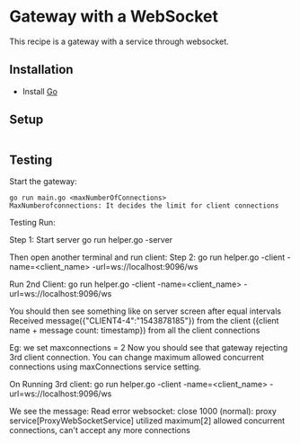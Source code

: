 # Gateway with a WebSocket
This recipe is a gateway with a service through websocket.

## Installation
* Install [Go](https://golang.org/)

## Setup
```

```

## Testing
Start the gateway:
```
go run main.go <maxNumberOfConnections>
MaxNumberofconnections: It decides the limit for client connections
```

Testing
Run:

Step 1: Start server
go run helper.go -server

Then open another terminal and run client:
Step 2:
go run helper.go -client -name=<client_name> -url=ws://localhost:9096/ws


Run 2nd Client:
go run helper.go -client -name=<client_name> -url=ws://localhost:9096/ws

You should then see something like on server screen after equal intervals
Received message({"CLIENT4-4":"1543878185"}) from the client ({client name + message count: timestamp})
from all the client connections

Eg: we set maxconnections = 2
Now you should see that gateway rejecting 3rd client connection.
You can change maximum allowed concurrent connections using maxConnections service setting.

On Running 3rd client:
go run helper.go -client -name=<client_name> -url=ws://localhost:9096/ws

We see the message:
Read error websocket: close 1000 (normal): proxy service[ProxyWebSocketService] utilized maximum[2]
allowed concurrent connections, can't accept any more connections